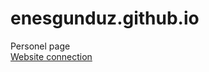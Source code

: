 # enesgunduz.github.io
Personel page<br>
<a href="https://enesgunduz.github.io/">Website connection</a>
